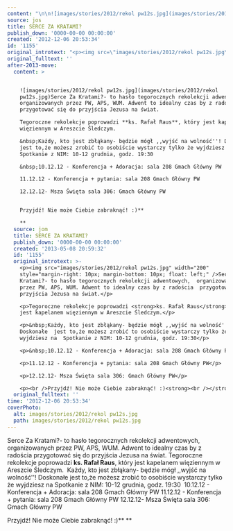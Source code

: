 ```yaml
---
content: "\n\n![images/stories/2012/rekol pw12s.jpg](images/stories/2012/rekol pw12s.jpg)Serce Za Kratami?- to hasło tegorocznych rekolekcji adwentowych,  organizowanych przez PW, APS, WUM. Adwent to idealny czas by z radościa  przygotować się do przyjścia Jezusa na świat.\nTegoroczne rekolekcje poprowadzi **ks. Rafał Raus**, który jest kapelanem więziennym w Areszcie Śledczym.\n&nbsp;Każdy, kto jest zbłąkany- będzie mógł ,,wyjść na wolność''! Doskonałe  jest to,że możesz zrobić to osobiście wystarczy tylko że wyjdziesz na  Spotkanie z NIM: 10-12 grudnia, godz. 19:30\n&nbsp;10.12.12 - Konferencja + Adoracja: sala 208 Gmach Główny PW\n11.12.12 - Konferencja + pytania: sala 208 Gmach Główny PW\n12.12.12- Msza Święta sala 306: Gmach Główny PW\n\nPrzyjdź! Nie może Ciebie zabraknąć! :)**\n**\n\n\n<!--CONTENT FROM OLD SERVER (jos before 2013): \n\n![images/stories/2012/rekol pw12s.jpg](images/stories/2012/rekol pw12s.jpg)Serce Za Kratami?- to hasło tegorocznych rekolekcji adwentowych,  organizowanych przez PW, APS, WUM. Adwent to idealny czas by z radościa  przygotować się do przyjścia Jezusa na świat.\n\r\n\nTegoroczne rekolekcje poprowadzi **ks. Rafał Raus**, który jest kapelanem więziennym w Areszcie Śledczym.\n\r\n\n&nbsp;Każdy, kto jest zbłąkany- będzie mógł ,,wyjść na wolność''! Doskonałe  jest to,że możesz zrobić to osobiście wystarczy tylko że wyjdziesz na  Spotkanie z NIM: 10-12 grudnia, godz. 19:30\n\r\n\n&nbsp;10.12.12 - Konferencja + Adoracja: sala 208 Gmach Główny PW\n\r\n\n11.12.12 - Konferencja + pytania: sala 208 Gmach Główny PW\n\r\n\n12.12.12- Msza Święta sala 306: Gmach Główny PW\n\r\nPrzyjdź! Nie może Ciebie zabraknąć! :)**\n**\n\n-->"
source: jos
title: SERCE ZA KRATAMI?
publish_down: '0000-00-00 00:00:00'
created: '2012-12-06 20:53:34'
id: '1155'
original_introtext: "<p><img src=\"images/stories/2012/rekol pw12s.jpg\" width=\"200\" style=\"margin-right: 10px; margin-bottom: 10px; float: left;\" />Serce Za Kratami?- to hasło tegorocznych rekolekcji adwentowych,  organizowanych przez PW, APS, WUM. Adwent to idealny czas by z radościa  przygotować się do przyjścia Jezusa na świat.</p>\r\n<p>Tegoroczne rekolekcje poprowadzi <strong>ks. Rafał Raus</strong>, który jest kapelanem więziennym w Areszcie Śledczym.</p>\r\n<p>&nbsp;Każdy, kto jest zbłąkany- będzie mógł ,,wyjść na wolność''! Doskonałe  jest to,że możesz zrobić to osobiście wystarczy tylko że wyjdziesz na  Spotkanie z NIM: 10-12 grudnia, godz. 19:30</p>\r\n<p>&nbsp;10.12.12 - Konferencja + Adoracja: sala 208 Gmach Główny PW</p>\r\n<p>11.12.12 - Konferencja + pytania: sala 208 Gmach Główny PW</p>\r\n<p>12.12.12- Msza Święta sala 306: Gmach Główny PW</p>\r\n<p><br />Przyjdź! Nie może Ciebie zabraknąć! :)<strong><br /></strong></p>"
original_fulltext: ''
after-2013-move:
  content: >


    ![images/stories/2012/rekol pw12s.jpg](images/stories/2012/rekol
    pw12s.jpg)Serce Za Kratami?- to hasło tegorocznych rekolekcji adwentowych, 
    organizowanych przez PW, APS, WUM. Adwent to idealny czas by z radościa 
    przygotować się do przyjścia Jezusa na świat.

    Tegoroczne rekolekcje poprowadzi **ks. Rafał Raus**, który jest kapelanem
    więziennym w Areszcie Śledczym.

    &nbsp;Każdy, kto jest zbłąkany- będzie mógł ,,wyjść na wolność''! Doskonałe 
    jest to,że możesz zrobić to osobiście wystarczy tylko że wyjdziesz na 
    Spotkanie z NIM: 10-12 grudnia, godz. 19:30

    &nbsp;10.12.12 - Konferencja + Adoracja: sala 208 Gmach Główny PW

    11.12.12 - Konferencja + pytania: sala 208 Gmach Główny PW

    12.12.12- Msza Święta sala 306: Gmach Główny PW


    Przyjdź! Nie może Ciebie zabraknąć! :)**

    **
  source: jom
  title: SERCE ZA KRATAMI?
  publish_down: '0000-00-00 00:00:00'
  created: '2013-05-08 20:59:32'
  id: '1155'
  original_introtext: >-
    <p><img src="images/stories/2012/rekol pw12s.jpg" width="200"
    style="margin-right: 10px; margin-bottom: 10px; float: left;" />Serce Za
    Kratami?- to hasło tegorocznych rekolekcji adwentowych,  organizowanych
    przez PW, APS, WUM. Adwent to idealny czas by z radościa  przygotować się do
    przyjścia Jezusa na świat.</p>

    <p>Tegoroczne rekolekcje poprowadzi <strong>ks. Rafał Raus</strong>, który
    jest kapelanem więziennym w Areszcie Śledczym.</p>

    <p>&nbsp;Każdy, kto jest zbłąkany- będzie mógł ,,wyjść na wolność''!
    Doskonałe  jest to,że możesz zrobić to osobiście wystarczy tylko że
    wyjdziesz na  Spotkanie z NIM: 10-12 grudnia, godz. 19:30</p>

    <p>&nbsp;10.12.12 - Konferencja + Adoracja: sala 208 Gmach Główny PW</p>

    <p>11.12.12 - Konferencja + pytania: sala 208 Gmach Główny PW</p>

    <p>12.12.12- Msza Święta sala 306: Gmach Główny PW</p>

    <p><br />Przyjdź! Nie może Ciebie zabraknąć! :)<strong><br /></strong></p>
  original_fulltext: ''
time: '2012-12-06 20:53:34'
coverPhoto:
  alt: images/stories/2012/rekol pw12s.jpg
  path: images/stories/2012/rekol pw12s.jpg
---
```

Serce Za Kratami?- to hasło tegorocznych rekolekcji adwentowych,  organizowanych przez PW, APS, WUM. Adwent to idealny czas by z radościa  przygotować się do przyjścia Jezusa na świat.
Tegoroczne rekolekcje poprowadzi **ks. Rafał Raus**, który jest kapelanem więziennym w Areszcie Śledczym.
&nbsp;Każdy, kto jest zbłąkany- będzie mógł ,,wyjść na wolność''! Doskonałe  jest to,że możesz zrobić to osobiście wystarczy tylko że wyjdziesz na  Spotkanie z NIM: 10-12 grudnia, godz. 19:30
&nbsp;10.12.12 - Konferencja + Adoracja: sala 208 Gmach Główny PW
11.12.12 - Konferencja + pytania: sala 208 Gmach Główny PW
12.12.12- Msza Święta sala 306: Gmach Główny PW

Przyjdź! Nie może Ciebie zabraknąć! :)**
**


<!--CONTENT FROM OLD SERVER (jos before 2013): 

Serce Za Kratami?- to hasło tegorocznych rekolekcji adwentowych,  organizowanych przez PW, APS, WUM. Adwent to idealny czas by z radościa  przygotować się do przyjścia Jezusa na świat.


Tegoroczne rekolekcje poprowadzi **ks. Rafał Raus**, który jest kapelanem więziennym w Areszcie Śledczym.


&nbsp;Każdy, kto jest zbłąkany- będzie mógł ,,wyjść na wolność''! Doskonałe  jest to,że możesz zrobić to osobiście wystarczy tylko że wyjdziesz na  Spotkanie z NIM: 10-12 grudnia, godz. 19:30


&nbsp;10.12.12 - Konferencja + Adoracja: sala 208 Gmach Główny PW


11.12.12 - Konferencja + pytania: sala 208 Gmach Główny PW


12.12.12- Msza Święta sala 306: Gmach Główny PW

Przyjdź! Nie może Ciebie zabraknąć! :)**
**

-->

<!--{{json:{"created_date":"2012-12-06 20:53:34","publish_down":"0000-00-00 00:00:00","id":"1155"}}}-->